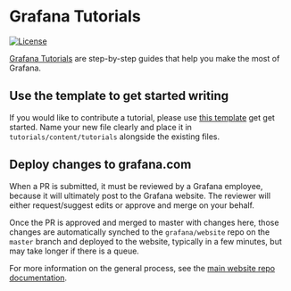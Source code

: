 # Grafana Tutorials

[![License](https://img.shields.io/github/license/grafana/grafana)](LICENSE)

[Grafana Tutorials](https://grafana.com/tutorials/) are step-by-step guides that help you make the most of Grafana.

## Use the template to get started writing

If you would like to contribute a tutorial, please use [this template](./TEMPLATE.md) get get started. Name your new file clearly and place it in `tutorials/content/tutorials` alongside the existing files.

## Deploy changes to grafana.com

When a PR is submitted, it must be reviewed by a Grafana employee, because it will ultimately post to the Grafana website. The reviewer will either request/suggest edits or approve and merge on your behalf.

Once the PR is approved and merged to master with changes here, those changes are automatically synched to the `grafana/website` repo on the `master` branch and deployed to the website, typically in a few minutes, but may take longer if there is a queue.

For more information on the general process, see the [main website repo documentation](https://github.com/grafana/website).
